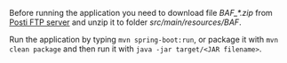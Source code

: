 Before running the application you need to download file _BAF\_\*.zip_ from [Posti FTP server](ftp://ftp2.itella.com/)
and unzip it to folder _src/main/resources/BAF_.

Run the application by typing `mvn spring-boot:run`, or package it with `mvn clean package` and then run it with
`java -jar target/<JAR filename>`.
